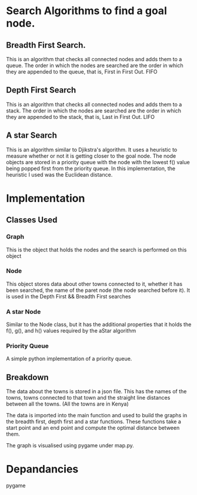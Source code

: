 # Search Algorithms to find a goal node. 

## Breadth First Search. 
This is an algorithm that checks all connected nodes and adds them to a queue. The order in which the nodes are searched are the order in which they are appended to the queue, that is, First in First Out. FIFO

## Depth First Search
This is an algorithm that checks all connected nodes and adds them to a stack. The order in which the nodes are searched are the order in which they are appended to the stack, that is, Last in First Out. LIFO

## A star Search
This is an algorithm similar to Djikstra's algorithm. It uses a heuristic to measure whether or not it is getting closer to the goal node. The node objects are stored in a priority queue with the node with the lowest f() value being popped first from the priority queue. In this implementation, the heuristic I used was the Euclidean distance.

# Implementation

## Classes Used

### Graph
This is the object that holds the nodes and the search is performed on this object

### Node
This object stores data about other towns connected to it, whether it has been searched, the name of the paret node (the node searched before it). It is used in the Depth First && Breadth First searches

### A star Node
Similar to the Node class, but it has the additional properties that it holds the f(), g(), and h() values required by the aStar algorithm

### Priority Queue
A simple python implementation of a priority queue. 

## Breakdown
The data about the towns is stored in a json file. This has the names of the towns, towns connected to that town and the straight line distances between all the towns. (All the towns are in Kenya)

The data is imported into the main function and used to build the graphs in the breadth first, depth first and a star functions. These functions take a start point and an end point and compute the optimal distance between them. 

The graph is visualised using pygame under map.py. 

# Depandancies
pygame
